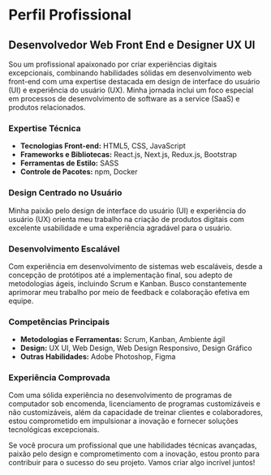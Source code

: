 # Perfil Profissional

## Desenvolvedor Web Front End e Designer UX UI

Sou um profissional apaixonado por criar experiências digitais excepcionais, combinando habilidades sólidas em desenvolvimento web front-end com uma expertise destacada em design de interface do usuário (UI) e experiência do usuário (UX). Minha jornada inclui um foco especial em processos de desenvolvimento de software as a service (SaaS) e produtos relacionados.

### Expertise Técnica

- **Tecnologias Front-end:** HTML5, CSS, JavaScript
- **Frameworks e Bibliotecas:** React.js, Next.js, Redux.js, Bootstrap
- **Ferramentas de Estilo:** SASS
- **Controle de Pacotes:** npm, Docker

### Design Centrado no Usuário

Minha paixão pelo design de interface do usuário (UI) e experiência do usuário (UX) orienta meu trabalho na criação de produtos digitais com excelente usabilidade e uma experiência agradável para o usuário.

### Desenvolvimento Escalável

Com experiência em desenvolvimento de sistemas web escaláveis, desde a concepção de protótipos até a implementação final, sou adepto de metodologias ágeis, incluindo Scrum e Kanban. Busco constantemente aprimorar meu trabalho por meio de feedback e colaboração efetiva em equipe.

### Competências Principais

- **Metodologias e Ferramentas:** Scrum, Kanban, Ambiente ágil
- **Design:** UX UI, Web Design, Web Design Responsivo, Design Gráfico
- **Outras Habilidades:** Adobe Photoshop, Figma

### Experiência Comprovada

Com uma sólida experiência no desenvolvimento de programas de computador sob encomenda, licenciamento de programas customizáveis e não customizáveis, além da capacidade de treinar clientes e colaboradores, estou comprometido em impulsionar a inovação e fornecer soluções tecnológicas excepcionais.

Se você procura um profissional que une habilidades técnicas avançadas, paixão pelo design e comprometimento com a inovação, estou pronto para contribuir para o sucesso do seu projeto. Vamos criar algo incrível juntos!
